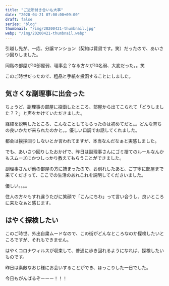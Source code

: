 ```yaml
---
title: "ご近所付き合いも大事"
date: "2020-04-21 07:00:00+09:00"
draft: false
series: "blog"
thumbnail: "/img/20200421-thumbnail.jpg"
webp: "/img/20200421-thumbnail.webp"
---
```


引越し先が、一応、分譲マンション（契約は賃貸です。笑）だったので、あいさつ回りしました。

同階の部屋が10部屋弱、理事会？なる方々が10名弱、大変だった。。笑

このご時世だったので、粗品と手紙を投函することにしました。

## 気さくな副理事に出会った

ちょうど、副理事の部屋に投函したところ、部屋から出てこられて「どうしました？？」と声をかけていただきました。

経緯を説明したところ、こんなことしてもらったのは初めてだと。。どんな育ちの良いかたが来られたのかと。。優しい口調でお話してくれました。

都会は挨拶回りしないとか言われてますが、本当なんだなぁと実感しました。

でも、あいさつ回りしたおかげで、昨日は副理事さんにゴミ捨てのルールなんかもスムーズにかつしっかり教えてもらうことができました。

副理事さんが他の部屋の方に捕まったので、お別れしたあと、ご丁寧に部屋まで来てくださって、ここでの生活のあれこれを説明してくださいました。

優しい。。。。

住人の方々もすれ違うたびに笑顔で「こんにちわ」って言い合うし、良いところに来たなぁと感じます。

## はやく探検したい

このご時世、外出自粛ムードなので、この街がどんなところなのか探検したいところですが、それもできません。

はやくコロナウィルスが収束して、普通に歩き回れるようになれば、探検したいものです。

昨日は素敵なおじ様にお会いすることができ、ほっこりした一日でした。

今日もがんばるぞーーー！！！